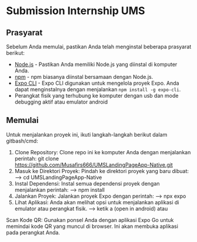 # Submission Internship UMS

## Prasyarat
Sebelum Anda memulai, pastikan Anda telah menginstal beberapa prasyarat berikut:

- [Node.js](https://nodejs.org/) - Pastikan Anda memiliki Node.js yang diinstal di komputer Anda.
- [npm](https://www.npmjs.com/) - npm biasanya diinstal bersamaan dengan Node.js.
- [Expo CLI](https://docs.expo.io/get-started/installation/) - Expo CLI digunakan untuk mengelola proyek Expo. Anda dapat menginstalnya dengan menjalankan `npm install -g expo-cli`.
- Perangkat fisik yang terhubung ke komputer dengan usb dan mode debugging aktif atau emulator android

## Memulai
Untuk menjalankan proyek ini, ikuti langkah-langkah berikut dalam gitbash/cmd:

1. Clone Repository: Clone repo ini ke komputer Anda dengan menjalankan perintah:
   git clone https://github.com/Musafirs666/UMSLandingPageApp-Native.git
2. Masuk ke Direktori Proyek: Pindah ke direktori proyek yang baru dibuat:
   --> cd UMSLandingPageApp-Native
3. Instal Dependensi: Instal semua dependensi proyek dengan menjalankan perintah:
--> npm install
4. Jalankan Proyek: Jalankan proyek Expo dengan perintah:
--> npx expo
5. Lihat Aplikasi: Anda akan melihat opsi untuk menjalankan aplikasi di emulator atau perangkat fisik.
--> ketik a (open in android) atau

Scan Kode QR: Gunakan ponsel Anda dengan aplikasi Expo Go untuk memindai kode QR yang muncul di browser. Ini akan membuka aplikasi pada perangkat Anda.
